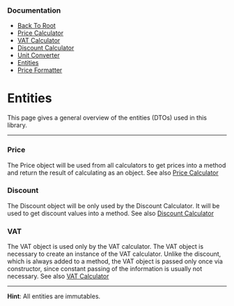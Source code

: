 ### Documentation
* [Back To Root](../readme.md)
* [Price Calculator](price-calculator.md)
* [VAT Calculator](vat-calculator.md)
* [Discount Calculator](discount-calculator.md)
* [Unit Converter](unit-converter.md)
* [Entities](entities.md)
* [Price Formatter](price-formatter.md)

# Entities
This page gives a general overview of the entities (DTOs) used in this library.

---

### Price
The Price object will be used from all calculators to get prices into a method and return the result of calculating as an object.
See also [Price Calculator](price-calculator.md)

### Discount
The Discount object will be only used by the Discount Calculator. It will be used to get discount values into a method.
See also [Discount Calculator](discount-calculator.md)

### VAT
The VAT object is used only by the VAT calculator.  The VAT object is necessary to create an instance of the VAT calculator. 
Unlike the discount, which is always added to a method, the VAT object is passed only once via constructor, since constant 
passing of the information is usually not necessary.
See also [VAT Calculator](vat-calculator.md)

---
**Hint**: All entities are immutables.